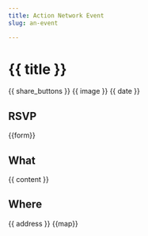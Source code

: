 ```yaml
---
title: Action Network Event
slug: an-event

---
```

# {{ title }}

{{ share_buttons }}
{{ image }}
{{ date }}

## RSVP

{{form}}

## What

{{ content }}

## Where

{{ address }}
{{map}}